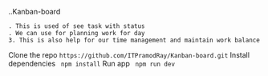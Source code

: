 ..Kanban-board
``` 
. This is used of see task with status
. We can use for planning work for day
3. This is also help for our time management and maintain work balance
```
Clone the repo
``` https://github.com/ITPramodRay/Kanban-board.git ```
Install dependencies
``` npm install```
Run app
``` npm run dev```
